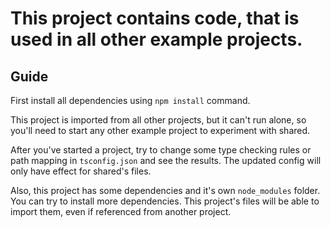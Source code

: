 # This project contains code, that is used in all other example projects.

## Guide

First install all dependencies using `npm install` command.

This project is imported from all other projects, but it can't run alone, so you'll need to start any other example project to experiment with shared.

After you've started a project, try to change some type checking rules or path mapping in `tsconfig.json` and see the results. The updated config will only have effect for shared's files.

Also, this project has some dependencies and it's own `node_modules` folder. You can try to install more dependencies. This project's files will be able to import them, even if referenced from another project.
